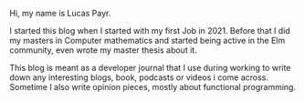 Hi, my name is Lucas Payr.

I started this blog when I started with my first Job in 2021. Before that I did my masters in Computer mathematics and started being active in the Elm community, even wrote my master thesis about it.

This blog is meant as a developer journal that I use during working to write down any interesting blogs, book, podcasts or videos i come across. Sometime I also write opinion pieces, mostly about functional programming.
